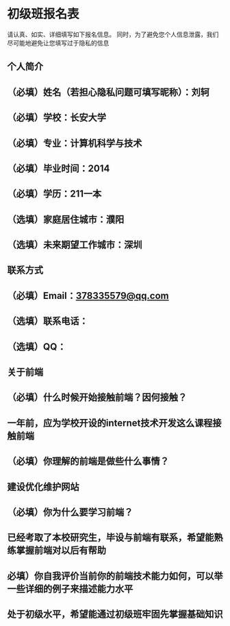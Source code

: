 # 初级班报名表

请认真、如实、详细填写如下报名信息。
同时，为了避免您个人信息泄露，我们尽可能地避免让您填写过于隐私的信息

## 个人简介

## （必填）姓名（若担心隐私问题可填写昵称）：刘轲
## （必填）学校：长安大学  
## （必填）专业：计算机科学与技术
## （必填）毕业时间：2014
## （必填）学历：211一本
## （选填）家庭居住城市：濮阳
## （选填）未来期望工作城市：深圳

## 联系方式

## （必填）Email：378335579@qq.com
## （选填）联系电话：
## （选填）QQ：

## 关于前端

## （必填）什么时候开始接触前端？因何接触？
  ##       一年前，应为学校开设的internet技术开发这么课程接触前端

## （必填）你理解的前端是做些什么事情？
 ##        建设优化维护网站
## （必填）你为什么要学习前端？
   ##      已经考取了本校研究生，毕设与前端有联系，希望能熟练掌握前端对以后有帮助

## 必填）你自我评价当前你的前端技术能力如何，可以举一些详细的例子来描述能力水平
   ##      处于初级水平，希望能通过初级班牢固先掌握基础知识
